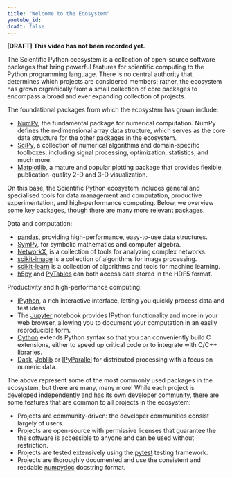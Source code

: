 ```yaml
---
title: "Welcome to the Ecosystem"
youtube_id:
draft: false
---
```


**[DRAFT] This video has not been recorded yet.**

The Scientific Python ecosystem is a collection of open-source
software packages that bring powerful features for scientific computing to the
Python programming language. There is no central authority that determines
which projects are considered members; rather, the ecosystem has grown orgranically
from a small collection of core packages to encompass a broad and ever expanding
collection of projects.

The foundational packages from which the ecosystem has grown include:

- [NumPy](http://www.numpy.org/), the fundamental package for
  numerical computation. NumPy defines the n-dimensional array data structure,
  which serves as the core data structure for the other packages in the ecosystem.
- [SciPy](https://scipy.org),
  a collection of numerical algorithms and domain-specific toolboxes,
  including signal processing, optimization, statistics, and much
  more.
- [Matplotlib](http://matplotlib.org/), a mature and popular plotting
  package that provides flexible, publication-quality 2-D and 3-D visualization.

On this base, the Scientific Python ecosystem includes general and specialised tools
for data management and computation, productive experimentation, and
high-performance computing. Below, we overview some key packages, though
there are many more relevant packages.

Data and computation:

- [pandas](http://pandas.pydata.org/), providing high-performance,
  easy-to-use data structures.
- [SymPy](http://www.sympy.org/), for symbolic mathematics and
  computer algebra.
- [NetworkX](https://networkx.github.io/), is a collection of tools
  for analyzing complex networks.
- [scikit-image](http://scikit-image.org/) is a collection of
  algorithms for image processing.
- [scikit-learn](http://scikit-learn.org/) is a collection of
  algorithms and tools for machine learning.
- [h5py](http://www.h5py.org) and [PyTables](http://www.pytables.org)
  can both access data stored in the HDF5 format.


Productivity and high-performance computing:

- [IPython](http://ipython.org/), a rich interactive interface,
  letting you quickly process data and test ideas.
- The [Jupyter](http://jupyter.org/) notebook provides IPython
  functionality and more in your web browser, allowing you to document
  your computation in an easily reproducible form.
- [Cython](http://cython.org/) extends Python syntax so that you can
  conveniently build C extensions, either to speed up critical code or
  to integrate with C/C++ libraries.
- [Dask](https://dask.readthedocs.io/),
  [Joblib](https://joblib.readthedocs.io/) or
  [IPyParallel](https://ipyparallel.readthedocs.io/) for distributed
  processing with a focus on numeric data.

The above represent some of the most commonly used packages in the ecosystem,
but there are many, many more! While each project is developed independently
and has its own developer community, there are some features that are common
to all projects in the ecosystem:

- Projects are community-driven: the developer communities consist largely of
  users.
- Projects are open-source with permissive licenses that guarantee the
  the software is accessible to anyone and can be used without restriction.
- Projects are tested extensively using the [pytest](https://docs.pytest.org/)
  testing framework.
- Projects are thoroughly documented and use the consistent and readable
  [numpydoc](https://github.com/numpy/numpydoc) docstring format.
